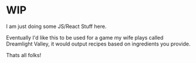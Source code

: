 # WIP

I am just doing some JS/React Stuff here.

Eventually I'd like this to be used for a game my wife plays called Dreamlight Valley, it would output recipes based on ingredients you provide.

Thats all folks!
